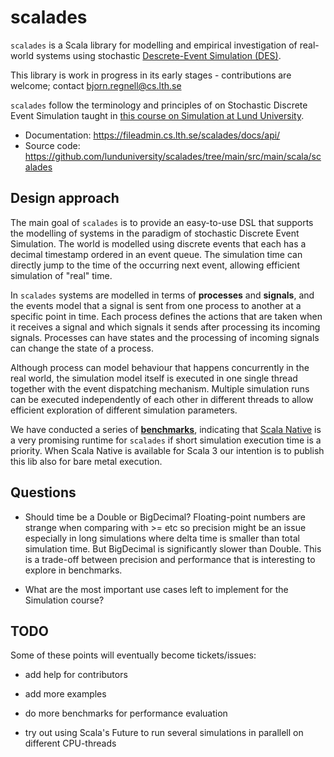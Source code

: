 # scalades
`scalades` is a Scala library for modelling and empirical investigation of real-world systems using stochastic  [Descrete-Event Simulation (DES)](https://en.wikipedia.org/wiki/Discrete-event_simulation). 

This library is work in progress in its early stages - contributions are welcome; contact bjorn.regnell@cs.lth.se 

`scalades` follow the terminology and principles of on Stochastic Discrete Event Simulation taught in [this course on Simulation at Lund University](https://www.eit.lth.se/index.php?ciuid=1298&coursepage=9535).  

* Documentation: https://fileadmin.cs.lth.se/scalades/docs/api/
* Source code: https://github.com/lunduniversity/scalades/tree/main/src/main/scala/scalades
  
## Design approach

The main goal of `scalades` is to provide an easy-to-use DSL that supports the modelling of systems in the paradigm of stochastic Discrete Event Simulation. The world is modelled using discrete events that each has a decimal timestamp ordered in an event queue. The simulation time can directly jump to the time of the occurring next event, allowing efficient simulation of "real" time.

In `scalades` systems are modelled in terms of **processes** and **signals**, and the events model that a signal is sent from one process to another at a specific point in time. Each process defines the actions that are taken when it receives a signal and which signals it sends after processing its incoming signals. Processes can have states and the processing of incoming signals can change the state of a process.

Although process can model behaviour that happens concurrently in the real world, the simulation model itself is executed in one single thread together with the event dispatching mechanism. Multiple simulation runs can be executed independently of each other in different threads to allow efficient exploration of different simulation parameters.   

We have conducted a series of [**benchmarks**](https://github.com/lunduniversity/scalades/tree/main/benchmark), indicating that [Scala Native]() is a very promising runtime for `scalades` if short simulation execution time is a priority. When Scala Native is available for Scala 3 our intention is to publish this lib also for bare metal execution.  


## Questions

* Should time be a Double or BigDecimal? Floating-point numbers are strange when comparing with >= etc so precision might be an issue especially in long simulations where delta time is smaller than total simulation time. But BigDecimal is significantly slower than Double. This is a trade-off between precision and performance that is interesting to explore in benchmarks.
  
* What are the most important use cases left to implement for the Simulation course?

## TODO

Some of these points will eventually become tickets/issues:

* add help for contributors

* add more examples

* do more benchmarks for performance evaluation

* try out using Scala's Future to run several simulations in parallell on different CPU-threads

  
